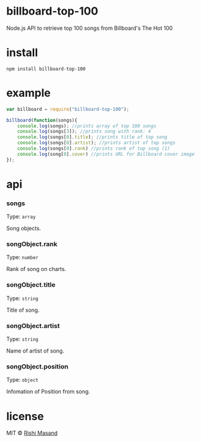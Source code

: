# billboard-top-100
Node.js API to retrieve top 100 songs from Billboard's The Hot 100

# install

```
npm install billboard-top-100
```

# example

```js
var billboard = require("billboard-top-100");

billboard(function(songs){
	console.log(songs); //prints array of top 100 songs
	console.log(songs[3]); //prints song with rank: 4
	console.log(songs[0].title); //prints title of top song
	console.log(songs[0].artist); //prints artist of top songs
	console.log(songs[0].rank) //prints rank of top song (1)
	console.log(song[0].cover) //prints URL for Billboard cover image
});
```
# api

### songs

Type: `array`

Song objects.

### songObject.rank

Type: `number`

Rank of song on charts.

### songObject.title

Type: `string`

Title of song.

### songObject.artist

Type: `string`

Name of artist of song.

### songObject.position

Type: `object`

Infomation of Position from song.


# license

MIT © [Rishi Masand](https://github.com/darthbatman)
